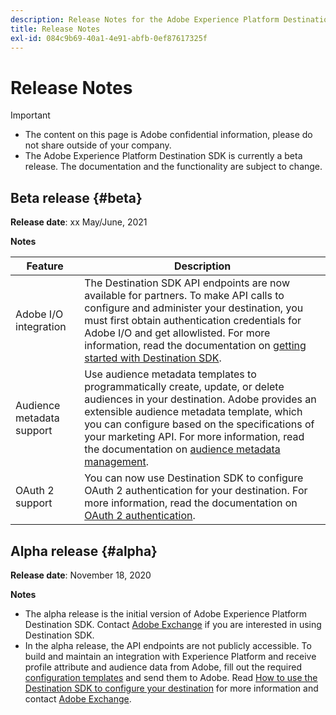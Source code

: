 ```yaml
---
description: Release Notes for the Adobe Experience Platform Destination SDK
title: Release Notes
exl-id: 084c9b69-40a1-4e91-abfb-0ef87617325f
---
```

# Release Notes

>[!IMPORTANT]
>
>* The content on this page is Adobe confidential information, please do not share outside of your company.
>* The Adobe Experience Platform Destination SDK is currently a beta release. The documentation and the functionality are subject to change.

## Beta release {#beta}

**Release date**: xx May/June, 2021

**Notes**

| Feature | Description |
| ------- | ----------- |
| Adobe I/O integration | The Destination SDK API endpoints are now available for partners. To make API calls to configure and administer your destination, you must first obtain authentication credentials for Adobe I/O and get allowlisted. For more information, read the documentation on [getting started with Destination SDK](/help/getting-started.md). |
| Audience metadata support | Use audience metadata templates to programmatically create, update, or delete audiences in your destination. Adobe provides an extensible audience metadata template, which you can configure based on the specifications of your marketing API. For more information, read the documentation on [audience metadata management](/help/audience-metadata-management.md). |
| OAuth 2 support | You can now use Destination SDK to configure OAuth 2 authentication for your destination. For more information, read the documentation on [OAuth 2 authentication](/help/oauth2-authentication.md). |

## Alpha release {#alpha}

**Release date**: November 18, 2020

**Notes**

* The alpha release is the initial version of Adobe Experience Platform Destination SDK. Contact [Adobe Exchange](https://partners.adobe.com/exchangeprogram/creativecloud.html) if you are interested in using Destination SDK.
* In the alpha release, the API endpoints are not publicly accessible. To build and maintain an integration with Experience Platform and receive profile attribute and audience data from Adobe, fill out the required [configuration templates](/help/configuration-options.md) and send them to Adobe. Read [How to use the Destination SDK to configure your destination](/help/configure-destination-instructions.md) for more information and contact [Adobe Exchange](https://partners.adobe.com/exchangeprogram/creativecloud.html).
